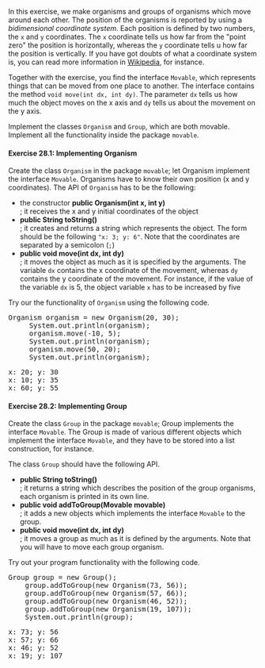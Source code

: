 In this exercise, we make organisms and groups of organisms which move around each other. The position of the organisms is reported by using a _bidimensional coordinate system_. Each position is defined by two numbers, the `x` and `y` coordinates. The `x` coordinate tells us how far from the "point zero" the position is horizontally, whereas the `y` coordinate tells u how far the position is vertically. If you have got doubts of what a coordinate system is, you can read more information in [Wikipedia](http://en.wikipedia.org/wiki/Coordinate_system), for instance.

Together with the exercise, you find the interface `Movable`, which represents things that can be moved from one place to another. The interface contains the method `void move(int dx, int dy)`. The parameter `dx` tells us how much the object moves on the x axis and `dy` tells us about the movement on the y axis.

Implement the classes `Organism` and `Group`, which are both movable. Implement all the functionality inside the package `movable`.

#### Exercise 28.1: Implementing Organism

Create the class `Organism` in the package `movable`; let Organism implement the interface `Movable`. Organisms have to know their own position (x and y coordinates). The API of `Organism` has to be the following:

* the constructor **public Organism(int x, int y)**  
    ; it receives the x and y initial coordinates of the object
* **public String toString()**  
    ; it creates and returns a string which represents the object. The form should be the following `"x: 3; y: 6"`. Note that the coordinates are separated by a semicolon (`;`)
* **public void move(int dx, int dy)**  
    ; it moves the object as much as it is specified by the arguments. The variable `dx` contains the x coordinate of the movement, whereas `dy` contains the y coordinate of the movement. For instance, if the value of the variable `dx` is 5, the object variable `x` has to be increased by five

Try our the functionality of `Organism` using the following code.

<pre class="sh_java sh_sourceCode">
Organism organism = new Organism(20, 30);
     System.out.println(organism);
     organism.move(-10, 5);
     System.out.println(organism);
     organism.move(50, 20);
     System.out.println(organism);
</pre>

<pre>
x: 20; y: 30
x: 10; y: 35
x: 60; y: 55
</pre>

#### Exercise 28.2: Implementing Group

Create the class `Group` in the package `movable`; Group implements the interface `Movable`. The Group is made of various different objects which implement the interface `Movable`, and they have to be stored into a list construction, for instance.

The class `Group` should have the following API.

* **public String toString()**  
    ; it returns a string which describes the position of the group organisms, each organism is printed in its own line.
* **public void addToGroup(Movable movable)**  
    ; it adds a new objects which implements the interface `Movable` to the group.
* **public void move(int dx, int dy)**  
    ; it moves a group as much as it is defined by the arguments. Note that you will have to move each group organism.

Try out your program functionality with the following code.

<pre class="sh_java sh_sourceCode">
Group group = new Group();
    group.addToGroup(new Organism(73, 56));
    group.addToGroup(new Organism(57, 66));
    group.addToGroup(new Organism(46, 52));
    group.addToGroup(new Organism(19, 107));
    System.out.println(group);
</pre>

<pre>
x: 73; y: 56
x: 57; y: 66
x: 46; y: 52
x: 19; y: 107
</pre>
